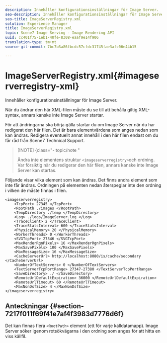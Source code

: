 ```yaml
---
description: Innehåller konfigurationsinställningar för Image Server.
seo-description: Innehåller konfigurationsinställningar för Image Server.
seo-title: ImageServerRegistry.xml
solution: Experience Manager
title: ImageServerRegistry.xml
topic: Scene7 Image Serving - Image Rendering API
uuid: cc401f75-1eb1-40fe-8308-eaaf9e14f906
translation-type: tm+mt
source-git-commit: 7bc7b3a86fbcdc57cfdc31745fae3afc06e44b15

---
```



# ImageServerRegistry.xml{#imageserverregistry-xml}

Innehåller konfigurationsinställningar för Image Server.

När du ändrar den här XML-filen måste du se till att behålla giltig XML-syntax, annars kanske inte Image Server startar.

För att ändringarna ska börja gälla startar du om Image Server när du har redigerat den här filen. Det är bara elementvärdena som anges nedan som kan ändras. Redigera eventuellt annat innehåll i den här filen endast om du får råd från Scene7 Technical Support.

>[!NOTE] {class=&quot;- topic/note &quot;
>
>Ändra inte elementens struktur `<imageserverregistry>`och ordning. Var försiktig när du redigerar den här filen, annars kanske inte Image Server kan startas.

Följande visar vilka element som kan ändras. Det finns andra element som inte får ändras. Ordningen på elementen nedan återspeglar inte den ordning i vilken de måste finnas i filen.

```
<imageserverregistry>
    <TcpPort> 27345 </TcpPort>    
    <RootPath ./images </RootPath>
    <TempDirectory ./temp </TempDirectory>
    <Log> ./logs/ImageServer.log </Log>
    <TraceClient> 2 </TraceClient>
    <TraceStatsInterval> 600 </TraceStatsInterval>
    <PhysicalMemory> 20 </PhysicalMemory>
    <WorkerThreads> 0 </WorkerThreads>
    <SVGTcpPort> 27346 </SVGTcpPort>
    <MaxRenderRgnPixels> 16 </MaxRenderRgnPixels>
    <MaxSavePixels> 100 </MaxSavePixels>
    <MaxMessageSize> 16 </MaxMessageSize>
    <CacheServerUrl> http://localhost:8080/is/cache/secondary </CacheServerUrl>
    <NumberOfTextServers> 0 </NumberOfTextServers>
    <TextServerTcpPortRange> 27347-27380 </TextServerTcpPortRange>
    <SaveDirectory> ./ </SaveDirectory>
    <RemoteUrlDefaultExpiration> 36000 </RemoteUrlDefaultExpiration>
    <RemoteUrlTimeout> 60 </RemoteUrlTimeout>
    <MaxNonDsfSize> 4 </MaxNonDsfSize>
</imageserverregistry>
```

## Anteckningar {#section-7217f011f69f41e7af4f3983d7776d6f}

Det kan finnas flera `<RootPath>` element (ett för varje källdatamapp). Image Server söker igenom rotsökvägarna i den ordning som anges för att hitta en viss källfil.
